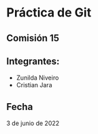 # Práctica de Git

## Comisión 15

## Integrantes:

- Zunilda  Niveiro
- Cristian Jara

## Fecha

3 de junio de 2022
